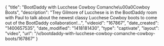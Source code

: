 {
    "title": "BootDaddy with Lucchese Cowboy Comanche\u00a0Cowboy Boots",
    "description": "Trey Gilmore of Lucchese is in the BootDaddy room with Paul to talk about the newest classy Lucchese Cowboy boots to come out of the BootDaddy collaboration!...",
    "videoid": "167867",
    "date_created": "1400657535",
    "date_modified": "1418181430",
    "type": "captivate",
    "layout": "video",
    "url": "\/v\/bootdaddy-with-lucchese-cowboy-comanche-cowboy-boots\/167867"
}